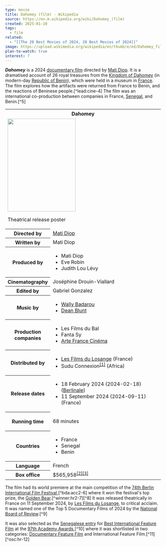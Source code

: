 ```yaml
---
type: movie
title: Dahomey (film) - Wikipedia
source: https://en.m.wikipedia.org/wiki/Dahomey_(film)
created: 2025-01-10
tags:
  - film
related:
  - "[[The 20 Best Movies of 2024, 20 Best Movies of 2024]]"
image: https://upload.wikimedia.org/wikipedia/en/thumb/e/ed/Dahomey_film_poster.jpg/220px-Dahomey_film_poster.jpg
plan-to-watch: true
interest: 7
---
```

***Dahomey*** is a 2024 [documentary film](https://en.m.wikipedia.org/wiki/Documentary_film "Documentary film") directed by [Mati Diop](https://en.m.wikipedia.org/wiki/Mati_Diop "Mati Diop"). It is a dramatised account of 26 royal treasures from the [Kingdom of Dahomey](https://en.m.wikipedia.org/wiki/Dahomey "Dahomey") (in modern-day [Republic of Benin](https://en.m.wikipedia.org/wiki/Benin "Benin")), which were held in a museum in [France](https://en.m.wikipedia.org/wiki/France "France"). The film explores how the artifacts were returned from France to Benin, and the reactions of Beninese people.[^lead:cine-4] The film was an international co-production between companies in France, [Senegal](https://en.m.wikipedia.org/wiki/Senegal "Senegal"), and Benin.[^5]

<table><tbody><tr><th colspan="2">Dahomey</th></tr><tr><td colspan="2"><span><a href="https://en.m.wikipedia.org/wiki/File:Dahomey_film_poster.jpg"><img src="https://upload.wikimedia.org/wikipedia/en/thumb/e/ed/Dahomey_film_poster.jpg/220px-Dahomey_film_poster.jpg" width="220" height="299"></a></span><p>Theatrical release poster</p></td></tr><tr><th scope="row">Directed by</th><td><a href="https://en.m.wikipedia.org/wiki/Mati_Diop">Mati Diop</a></td></tr><tr><th scope="row">Written by</th><td>Mati Diop</td></tr><tr><th scope="row">Produced by</th><td><div><ul><li>Mati Diop</li><li>Eve Robin</li><li>Judith Lou Lévy</li></ul></div></td></tr><tr><th scope="row">Cinematography</th><td>Joséphine Drouin-Viallard</td></tr><tr><th scope="row">Edited by</th><td>Gabriel Gonzalez</td></tr><tr><th scope="row">Music by</th><td><div><ul><li><a href="https://en.m.wikipedia.org/wiki/Wally_Badarou">Wally Badarou</a></li><li><a href="https://en.m.wikipedia.org/wiki/Dean_Blunt">Dean Blunt</a></li></ul></div></td></tr><tr><th scope="row"><p>Production<br>companies</p></th><td><div><ul><li>Les Films du Bal</li><li>Fanta Sy</li><li><a href="https://en.m.wikipedia.org/wiki/Arte_France_Cin%C3%A9ma">Arte France Cinéma</a></li></ul></div></td></tr><tr><th scope="row">Distributed by</th><td><div><ul><li><a href="https://en.m.wikipedia.org/wiki/Les_Films_du_Losange">Les Films du Losange</a> (France)</li><li>Sudu Connexion<sup><a href="https://en.m.wikipedia.org/wiki/#cite_note-1"><span>[</span>1<span>]</span></a></sup> (Africa)</li></ul></div></td></tr><tr><th scope="row"><p>Release dates</p></th><td><div><ul><li>18&nbsp;February&nbsp;2024<span>&nbsp;(<span>2024-02-18</span>)</span> (<a href="https://en.m.wikipedia.org/wiki/74th_Berlin_International_Film_Festival">Berlinale</a>)</li><li>11&nbsp;September&nbsp;2024<span>&nbsp;(<span>2024-09-11</span>)</span> (France)</li></ul></div></td></tr><tr><th scope="row"><p>Running time</p></th><td>68 minutes</td></tr><tr><th scope="row">Countries</th><td><div><ul><li>France</li><li>Senegal</li><li>Benin</li></ul></div></td></tr><tr><th scope="row">Language</th><td>French</td></tr><tr><th scope="row">Box office</th><td>$565,958<sup><a href="https://en.m.wikipedia.org/wiki/#cite_note-bo:mojo-2"><span>[</span>2<span>]</span></a></sup><sup><a href="https://en.m.wikipedia.org/wiki/#cite_note-The_Numbers-3"><span>[</span>3<span>]</span></a></sup></td></tr></tbody></table>

The film had its world premiere at the main competition of the [74th Berlin International Film Festival](https://en.m.wikipedia.org/wiki/74th_Berlin_International_Film_Festival "74th Berlin International Film Festival"),[^bda:acc2-6] where it won the festival's top prize, the [Golden Bear](https://en.m.wikipedia.org/wiki/Golden_Bear "Golden Bear").[^winner:hr2-7][^8] It was released theatrically in France on 11 September 2024, by [Les Films du Losange](https://en.m.wikipedia.org/wiki/Les_Films_du_Losange "Les Films du Losange"), to critical acclaim. It was named one of the Top 5 Documentary Films of 2024 by the [National Board of Review](https://en.m.wikipedia.org/wiki/National_Board_of_Review "National Board of Review").[^9]

It was also selected as the [Senegalese entry](https://en.m.wikipedia.org/wiki/List_of_Senegalese_submissions_for_the_Academy_Award_for_Best_International_Feature_Film "List of Senegalese submissions for the Academy Award for Best International Feature Film") for [Best International Feature Film](https://en.m.wikipedia.org/wiki/Academy_Award_for_Best_International_Feature_Film "Academy Award for Best International Feature Film") at the [97th Academy Awards](https://en.m.wikipedia.org/wiki/97th_Academy_Awards "97th Academy Awards"),[^10] where it was shortlisted in two categories: [Documentary Feature Film](https://en.m.wikipedia.org/wiki/Academy_Award_for_Best_Documentary_Feature_Film "Academy Award for Best Documentary Feature Film") and International Feature Film.[^11][^osc:hr-12]